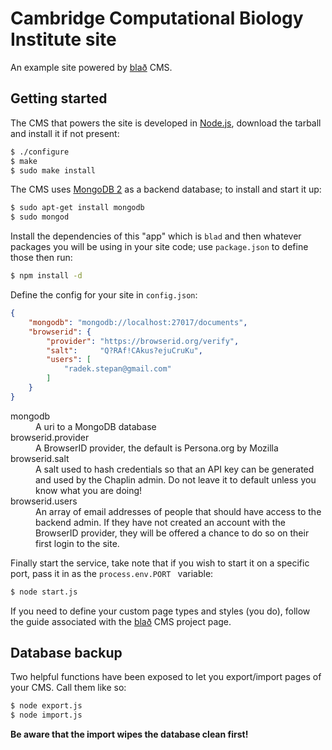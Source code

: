 # Cambridge Computational Biology Institute site

An example site powered by [blað](https://github.com/radekstepan/blad) CMS.

## Getting started

The CMS that powers the site is developed in [Node.js](http://nodejs.org/), download the tarball and install it if not present:

```bash
$ ./configure
$ make
$ sudo make install
```

The CMS uses [MongoDB 2](http://www.mongodb.org/display/DOCS/Quickstart) as a backend database; to install and start it up:

```bash
$ sudo apt-get install mongodb
$ sudo mongod
```

Install the dependencies of this "app" which is `blad` and then whatever packages you will be using in your site code; use `package.json` to define those then run:

```bash
$ npm install -d
```

Define the config for your site in `config.json`:

```json
{
    "mongodb": "mongodb://localhost:27017/documents",
    "browserid": {
        "provider": "https://browserid.org/verify",
        "salt":     "Q?RAf!CAkus?ejuCruKu",
        "users": [
            "radek.stepan@gmail.com"
        ]
    }
}
```

<dl>
    <dt>mongodb</dt>
    <dd>A uri to a MongoDB database</dd>
    <dt>browserid.provider</dt>
    <dd>A BrowserID provider, the default is Persona.org by Mozilla</dd>
    <dt>browserid.salt</dt>
    <dd>A salt used to hash credentials so that an API key can be generated and used by the Chaplin admin. Do not leave it to default unless you know what you are doing!</dd>
    <dt>browserid.users</dt>
    <dd>An array of email addresses of people that should have access to the backend admin. If they have not created an account with the BrowserID provider, they will be offered a chance to do so on their first login to the site.</dd>
</dl>

Finally start the service, take note that if you wish to start it on a specific port, pass it in as the `process.env.PORT ` variable:

```bash
$ node start.js
```

If you need to define your custom page types and styles (you do), follow the guide associated with the [blað](https://github.com/radekstepan/blad) CMS project page.

## Database backup

Two helpful functions have been exposed to let you export/import pages of your CMS. Call them like so:

```bash
$ node export.js
$ node import.js
```

**Be aware that the import wipes the database clean first!**